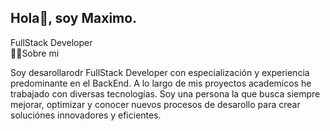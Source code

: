 ## Hola👋, soy Maximo.

<div>
  FullStack Developer
</div>
🧑‍🦱Sobre mi

Soy desarollarodr FullStack Developer con especialización y experiencia predominante en el BackEnd. A lo largo de mis proyectos academicos he trabajado con diversas tecnologías. Soy una persona la que busca siempre mejorar, optimizar y conocer nuevos procesos de desarollo para crear soluciónes innovadores y eficientes.
<div>
  
</div>

<!--
**MaximoStefanutti/MaximoStefanutti** is a ✨ _special_ ✨ repository because its `README.md` (this file) appears on your GitHub profile.

Here are some ideas to get you started:

- 🔭 I’m currently working on ...
- 🌱 I’m currently learning ...
- 👯 I’m looking to collaborate on ...
- 🤔 I’m looking for help with ...
- 💬 Ask me about ...
- 📫 How to reach me: ...
- 😄 Pronouns: ...
- ⚡ Fun fact: ...
-->
